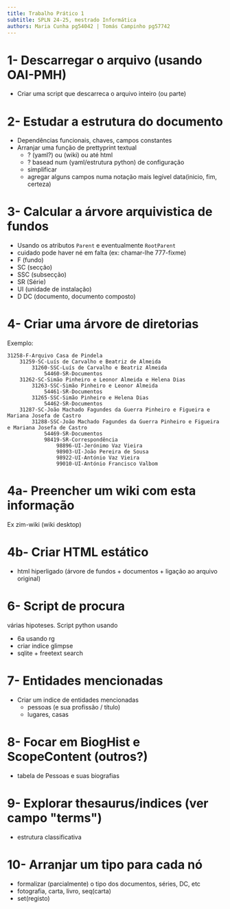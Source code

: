```yaml
---
title: Trabalho Prático 1
subtitle: SPLN 24-25, mestrado Informática
authors: Maria Cunha pg54042 | Tomás Campinho pg57742
---
```


# 1- Descarregar o arquivo (usando OAI-PMH)

- Criar uma script que descarreca o arquivo inteiro (ou parte)

# 2- Estudar a estrutura do documento

- Dependências funcionais, chaves, campos constantes
- Arranjar uma função de prettyprint textual 
  - ? (yaml?) ou (wiki) ou até html
  - ? basead num (yaml/estrutura python) de configuração
  - simplificar 
  - agregar alguns campos numa notação mais legível
   data(inicio, fim, certeza)

# 3- Calcular a árvore arquivistica de fundos

- Usando os atributos `Parent` e eventualmente `RootParent`
- cuidado pode haver né em falta (ex: chamar-lhe 777-fixme)
- F   (fundo)
- SC  (secção)
- SSC (subsecção)
- SR  (Série)
- UI  (unidade de instalação)
- D  DC  (documento, documento composto)

# 4- Criar uma árvore de diretorias

Exemplo:

```
31258-F-Arquivo Casa de Pindela
    31259-SC-Luís de Carvalho e Beatriz de Almeida
        31260-SSC-Luís de Carvalho e Beatriz Almeida
            54460-SR-Documentos
    31262-SC-Simão Pinheiro e Leonor Almeida e Helena Dias
        31263-SSC-Simão Pinheiro e Leonor Almeida
            54461-SR-Documentos
        31265-SSC-Simão Pinheiro e Helena Dias
            54462-SR-Documentos
    31287-SC-João Machado Fagundes da Guerra Pinheiro e Figueira e Mariana Josefa de Castro
        31288-SSC-João Machado Fagundes da Guerra Pinheiro e Figueira e Mariana Josefa de Castro
            54469-SR-Documentos
            98419-SR-Correspondência
                98896-UI-Jerónimo Vaz Vieira
                98903-UI-João Pereira de Sousa
                98922-UI-António Vaz Vieira
                99010-UI-António Francisco Valbom
```

# 4a- Preencher um wiki com esta informação

Ex zim-wiki (wiki desktop)

# 4b- Criar HTML estático

- html hiperligado (árvore de fundos + documentos + ligação ao arquivo original)


# 6- Script de procura

várias hipoteses. Script python usando

- 6a usando rg
- criar indice glimpse
- sqlite + freetext search

# 7- Entidades mencionadas

- Criar um indice de entidades mencionadas
  - pessoas (e sua profissão / título)
  - lugares, casas

# 8- Focar em BiogHist e ScopeContent (outros?)

- tabela de Pessoas e suas biografias

# 9- Explorar thesaurus/indices (ver campo "terms")

- estrutura classificativa

# 10- Arranjar um tipo para cada nó

- formalizar (parcialmente) o tipo dos documentos, séries, DC, etc
- fotografia, carta, livro, seq(carta) 
- set(registo) 

